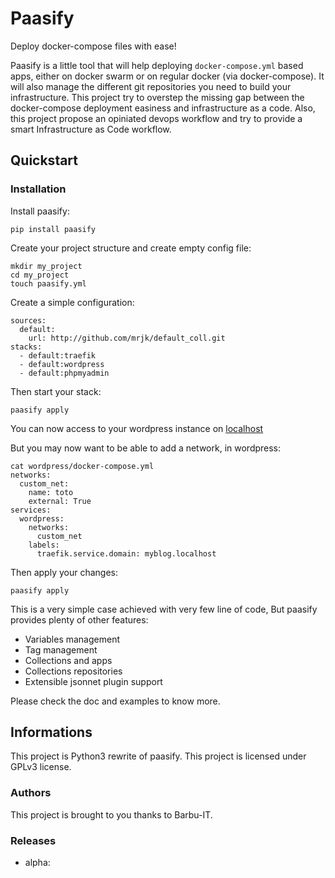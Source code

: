 # Paasify

Deploy docker-compose files with ease!

Paasify is a little tool that will help deploying `docker-compose.yml` based apps, either on docker swarm
or on regular docker (via docker-compose). It will also manage the different git repositories
you need to build your infrastructure. This project try to overstep the missing gap between the
docker-compose deployment easiness and infrastructure as a code. Also, this project propose an
opiniated devops workflow and try to provide a smart Infrastructure as Code workflow.

## Quickstart

### Installation

Install paasify:
```
pip install paasify
```

Create your project structure and create empty config file:
```
mkdir my_project
cd my_project
touch paasify.yml
```

Create a simple configuration:
```
sources:
  default:
    url: http://github.com/mrjk/default_coll.git
stacks:
  - default:traefik
  - default:wordpress
  - default:phpmyadmin
```

Then start your stack:
```
paasify apply
```

You can now access to your wordpress instance on [localhost](http://traefik.localhost)

But you may now want to be able to add a network, in wordpress:
```
cat wordpress/docker-compose.yml
networks:
  custom_net:
    name: toto
    external: True
services:
  wordpress:
    networks:
      custom_net
    labels:
      traefik.service.domain: myblog.localhost
```

Then apply your changes:
```
paasify apply
```

This is a very simple case achieved with very few line of code, But
paasify provides plenty of other features:

* Variables management
* Tag management
* Collections and apps
* Collections repositories
* Extensible jsonnet plugin support

Please check the doc and examples to know more.


## Informations

This project is Python3 rewrite of paasify. This project is licensed under GPLv3 license.

### Authors

This project is brought to you thanks to Barbu-IT.

### Releases

* alpha:
